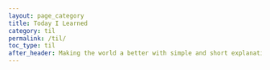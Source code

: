 ```yaml
---
layout: page_category
title: Today I Learned
category: til
permalink: /til/
toc_type: til
after_header: Making the world a better with simple and short explanations.
---
```

